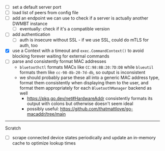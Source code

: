 - [ ] set a default server port
- [ ] load list of peers from config file
- [ ] add an endpoint we can use to check if a server is actually another DWMBT instance 
  - [ ] eventually: check if it's a compatible version
- [ ] add authentication
  - [ ] auth is insecure without SSL - if we use SSL, could do mTLS for auth, too
- [x] use a Context with a timeout and `exec.CommandContext()` to avoid blocking forever waiting for external commands
- [ ] parse and consistently format MAC addresses
  - `bluetoothctl` formats MACs like `CC:98:8B:20:7D:DB` while `blueutil` formats them like `cc-98-8b-20-7d-db`, so output is inconsistent
  - we should probably parse these all into a generic MAC address type, format them consistently when displaying them to the user, and format them appropriately for each `BluetoothManager` backend as well
    - https://pkg.go.dev/net#HardwareAddr consistently formats its output with colons but otherwise doesn't seem ideal
    - possibly useful: https://github.com/thatmattlove/go-macaddr/tree/main

---

Scratch

- [ ] scrape connected device states periodically and update an in-memory cache to optimize lookup times